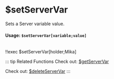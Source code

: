 # $setServerVar
Sets a Server variable value.

#### Usage: `$setServerVar[variable;value]`
<br/>
<discord-messages>
	<discord-message :bot="false" role-color="#ffcc9a" author="Member">
		!!exec $setServerVar[holder;Mika]
	</discord-message>
</discord-messages>

::: tip Related Functions
Check out: [$getServerVar](../Variables/getServerVar.md)

Check out: [$deleteServerVar](../Variables/deleteServerVar.md)
:::
